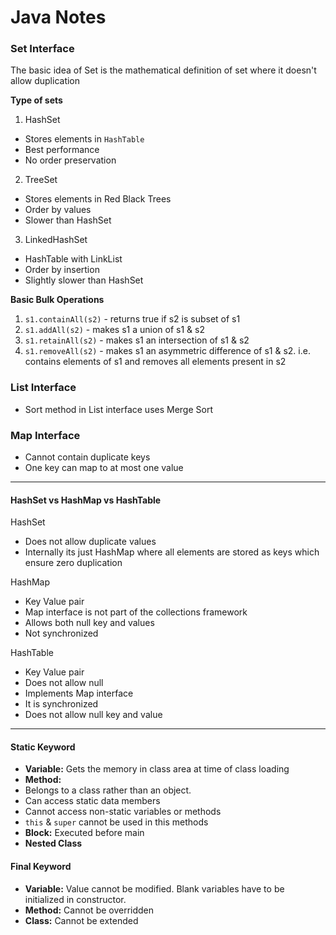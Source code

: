 # Java Notes

### Set Interface
The basic idea of Set is the mathematical definition of set where it doesn't allow duplication

**Type of sets**

1. HashSet
 * Stores elements in `HashTable`
 * Best performance
 * No order preservation
2.  TreeSet
 * Stores elements in Red Black Trees
 * Order by values
 * Slower than HashSet
3. LinkedHashSet
 * HashTable with LinkList
 * Order by insertion
 * Slightly slower than HashSet

**Basic Bulk Operations**

1. `s1.containAll(s2)` - returns true if s2 is subset of s1
2. `s1.addAll(s2)` - makes s1 a union of s1 & s2
3. `s1.retainAll(s2)` - makes s1 an intersection of s1 & s2
4. `s1.removeAll(s2)` - makes s1 an asymmetric difference of s1 & s2. i.e. contains elements of s1 and removes all elements present in s2

### List Interface

* Sort method in List interface uses Merge Sort

### Map Interface
* Cannot contain duplicate keys
* One key can map to at most one value

----

#### HashSet vs HashMap vs HashTable ####

HashSet
* Does not allow duplicate values
* Internally its just HashMap where all elements are stored as keys which ensure zero duplication

HashMap
* Key Value pair
* Map interface is not part of the collections framework
* Allows both null key and values
* Not synchronized

HashTable
* Key Value pair
* Does not allow null
* Implements Map interface
* It is synchronized
* Does not allow null key and value

----

#### Static Keyword
* **Variable:** Gets the memory in class area at time of class loading
* **Method:**
 * Belongs to a class rather than an object.
 * Can access static data members
 * Cannot access non-static variables or methods
 * `this` & `super` cannot be used in this methods
* **Block:** Executed before main
* **Nested Class**

#### Final Keyword
* **Variable:** Value cannot be modified. Blank variables have to be initialized in constructor.
* **Method:** Cannot be overridden
* **Class:** Cannot be extended
